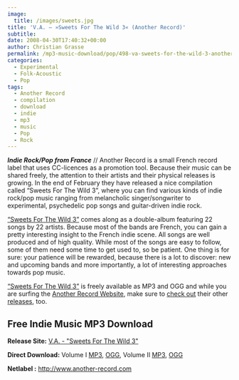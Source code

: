 ```yaml
---
image:
  title: /images/sweets.jpg
title: 'V.A. – »Sweets For The Wild 3« (Another Record)'
subtitle: 
date: 2008-04-30T17:40:32+00:00
author: Christian Grasse
permalink: /mp3-music-download/pop/498-va-sweets-for-the-wild-3-another-record
categories:
  - Experimental
  - Folk-Acoustic
  - Pop
tags:
  - Another Record
  - compilation
  - download
  - indie
  - mp3
  - music
  - Pop
  - Rock
---
```

***Indie Rock/Pop from France*** // Another Record is a small French record label that uses CC-licences as a promotion tool. Because their music can be shared freely, the attention to their artists and their physical releases is growing. In the end of February they have released a nice compilation called “Sweets For The Wild 3”, where you can find various kinds of indie rock/pop music ranging from melancholic singer/songwriter to experimental, psychedelic pop songs and guitar-driven indie rock. <!--more-->

<!--adsense-->

[“Sweets For The Wild 3”](http://www.another-record.com/en/?page_id=89) comes along as a double-album featuring 22 songs by 22 artists. Because most of the bands are French, you can gain a pretty interesting insight to the French indie scene. All songs are well produced and of high quality. While most of the songs are easy to follow, some of them need some time to get used to, so be patient. One thing is for sure: your patience will be rewarded, because there is a lot to discover: new and upcoming bands and more importantly, a lot of interesting approaches towards pop music.

[“Sweets For The Wild 3”](http://www.another-record.com/en/?page_id=89) is freely available as MP3 and OGG and while you are surfing the [Another Record Website](http://www.another-record.com), make sure to [check out](http://www.another-record.com/fr/?page_id=34) their other [releases](http://www.another-record.com/fr/?page_id=19#catalogue), too.

## Free Indie Music MP3 Download

**Release Site:** [V.A. - "Sweets For The Wild 3"](http://www.another-record.com/en/?page_id=89)
  
**Direct Download:** Volume I [MP3](http://adeline.robin2.free.fr/zic/MP3%20-%20Sweets%20for%20the%20wild%20III%20%28vol%201%29.7z), [OGG](http://adeline.robin2.free.fr/zic/Ogg%20-%20Sweets%20for%20the%20wild%20III%20%28vol%201%29.7z), Volume II [MP3](http://adeline.robin2.free.fr/zic/MP3%20-%20Sweets%20for%20the%20wild%20III%20%28vol%202%29.7z), [OGG](http://adeline.robin2.free.fr/zic/Ogg%20-%20Sweets%20for%20the%20wild%20III%20%28vol%202%29.7z)
  
**Netlabel :** <http://www.another-record.com>